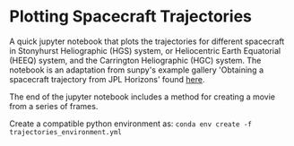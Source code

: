 # Plotting Spacecraft Trajectories
A quick jupyter notebook that plots the trajectories for different spacecraft in Stonyhurst Heliographic (HGS) system, or Heliocentric Earth Equatorial (HEEQ) system, and the Carrington Heliographic (HGC) system. The notebook is an adaptation from sunpy's example gallery 'Obtaining a spacecraft trajectory from JPL Horizons' found [here](https://docs.sunpy.org/en/stable/generated/gallery/units_and_coordinates/ParkerSolarProbe_trajectory.html#sphx-glr-generated-gallery-units-and-coordinates-parkersolarprobe-trajectory-py).

The end of the jupyter notebook includes a method for creating a movie from a series of frames.

Create a compatible python environment as:
`conda env create -f trajectories_environment.yml`
